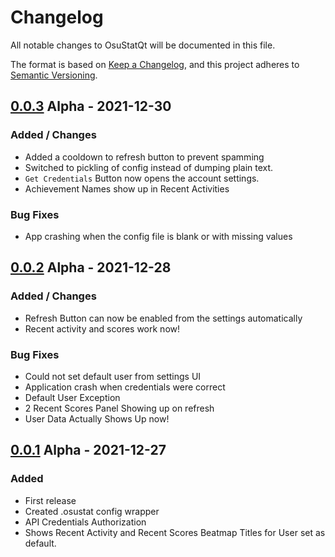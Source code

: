 # Changelog

All notable changes to OsuStatQt will be documented in this file.

The format is based on [Keep a Changelog](https://keepachangelog.com/en/1.0.0/),
and this project adheres to [Semantic Versioning](https://semver.org/spec/v2.0.0.html).

## [0.0.3] Alpha - 2021-12-30

### Added / Changes
- Added a cooldown to refresh button to prevent spamming
- Switched to pickling of config instead of dumping plain text.
- `Get Credentials` Button now opens the account settings.
- Achievement Names show up in Recent Activities

### Bug Fixes
- App crashing when the config file is blank or with missing values

## [0.0.2] Alpha - 2021-12-28

### Added / Changes
- Refresh Button can now be enabled from the settings automatically
- Recent activity and scores work now!

### Bug Fixes
- Could not set default user from settings UI
- Application crash when credentials were correct
- Default User Exception
- 2 Recent Scores Panel Showing up on refresh
- User Data Actually Shows Up now!


## [0.0.1] Alpha - 2021-12-27


### Added
- First release
- Created .osustat config wrapper
- API Credentials Authorization
- Shows Recent Activity and Recent Scores Beatmap Titles for User set as default.



[0.0.3]: https://github.com/sortedcord/osu-statqt/releases/tag/v0.0.3-alpha
[0.0.2]: https://github.com/sortedcord/osu-statqt/releases/tag/v0.0.2-alpha
[0.0.1]: https://github.com/sortedcord/osu-statqt/releases/tag/v0.0.1-alpha
